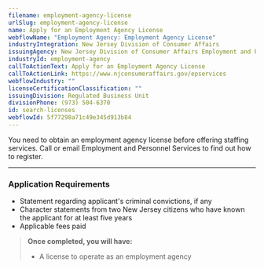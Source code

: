 ```yaml
---
filename: employment-agency-license
urlSlug: employment-agency-license
name: Apply for an Employment Agency License
webflowName: "Employment Agency: Employment Agency License"
industryIntegration: New Jersey Division of Consumer Affairs
issuingAgency: New Jersey Division of Consumer Affairs Employment and Personnel Services
industryId: employment-agency
callToActionText: Apply for an Employment Agency License
callToActionLink: https://www.njconsumeraffairs.gov/epservices
webflowIndustry: ""
licenseCertificationClassification: ""
issuingDivision: Regulated Business Unit
divisionPhone: (973) 504-6370
id: search-licenses
webflowId: 5f77298a71c49e345d913b84
---
```

You need to obtain an employment agency license before offering staffing services.  Call or email Employment and Personnel Services to find out how to register.

- - -
### Application Requirements
* Statement regarding applicant's criminal convictions, if any
* Character statements from two New Jersey citizens who have known the applicant for at least five years
* Applicable fees paid

> **Once completed, you will have:**
>
> * A license to operate as an employment agency